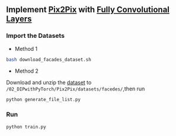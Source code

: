 ## Implement [Pix2Pix](https://phillipi.github.io/pix2pix/) with [Fully Convolutional Layers](https://arxiv.org/abs/1411.4038)

### Import the Datasets

- Method 1

```bash
bash download_facades_dataset.sh
```

- Method 2

Download and unzip the [dataset](http://efrosgans.eecs.berkeley.edu/pix2pix/datasets/$FILE.tar.gz) to `/02_DIPwithPyTorch/Pix2Pix/datasets/facedes/`,then run

```cmd
python generate_file_list.py
```

### Run

```cmd
python train.py
```
